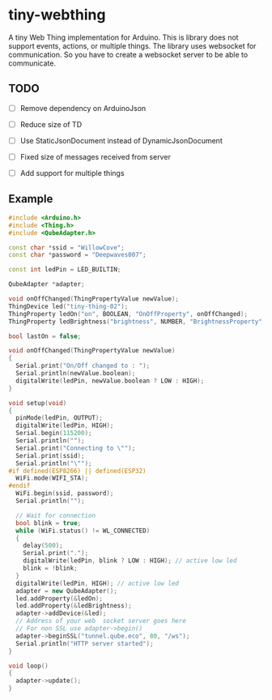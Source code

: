 # tiny-webthing

 A tiny Web Thing implementation for Arduino. This is library does not support events, actions, or multiple things. The library uses websocket for communication. So you have to create a websocket server to be able to communicate.


## TODO

- [ ] Remove dependency on ArduinoJson
- [ ] Reduce size of TD 
- [ ] Use StaticJsonDocument instead of DynamicJsonDocument
- [ ] Fixed size of messages received from server
- [ ] Add support for multiple things
 

## Example

```c++
#include <Arduino.h>
#include <Thing.h>
#include <QubeAdapter.h>

const char *ssid = "WillowCove";
const char *password = "Deepwaves007";

const int ledPin = LED_BUILTIN;

QubeAdapter *adapter;

void onOffChanged(ThingPropertyValue newValue);
ThingDevice led("tiny-thing-02");
ThingProperty ledOn("on", BOOLEAN, "OnOffProperty", onOffChanged);
ThingProperty ledBrightness("brightness", NUMBER, "BrightnessProperty", nullptr);

bool lastOn = false;

void onOffChanged(ThingPropertyValue newValue)
{
  Serial.print("On/Off changed to : ");
  Serial.println(newValue.boolean);
  digitalWrite(ledPin, newValue.boolean ? LOW : HIGH);
}

void setup(void)
{
  pinMode(ledPin, OUTPUT);
  digitalWrite(ledPin, HIGH);
  Serial.begin(115200);
  Serial.println("");
  Serial.print("Connecting to \"");
  Serial.print(ssid);
  Serial.println("\"");
#if defined(ESP8266) || defined(ESP32)
  WiFi.mode(WIFI_STA);
#endif
  WiFi.begin(ssid, password);
  Serial.println("");

  // Wait for connection
  bool blink = true;
  while (WiFi.status() != WL_CONNECTED)
  {
    delay(500);
    Serial.print(".");
    digitalWrite(ledPin, blink ? LOW : HIGH); // active low led
    blink = !blink;
  }
  digitalWrite(ledPin, HIGH); // active low led
  adapter = new QubeAdapter();
  led.addProperty(&ledOn);
  led.addProperty(&ledBrightness);
  adapter->addDevice(&led);
  // Address of your web  socket server goes here
  // For non SSL use adapter->begin()
  adapter->beginSSL("tunnel.qube.eco", 80, "/ws");
  Serial.println("HTTP server started");
}

void loop()
{
  adapter->update();
}


```




